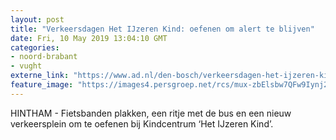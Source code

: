 ```yaml
---
layout: post
title: "Verkeersdagen Het IJzeren Kind: oefenen om alert te blijven"
date: Fri, 10 May 2019 13:04:10 GMT
categories: 
- noord-brabant 
- vught 
externe_link: "https://www.ad.nl/den-bosch/verkeersdagen-het-ijzeren-kind-oefenen-om-alert-te-blijven~a95ac2431/"
feature_image: "https://images4.persgroep.net/rcs/mux-zbElsbw7QFw9Iynj2N3FZ7c/diocontent/147734066/_fitwidth/400/?appId=21791a8992982cd8da851550a453bd7f&quality=0.7"
---
```


HINTHAM - Fietsbanden plakken, een ritje met de bus en een nieuw verkeersplein om te oefenen bij Kindcentrum ‘Het IJzeren Kind’.
